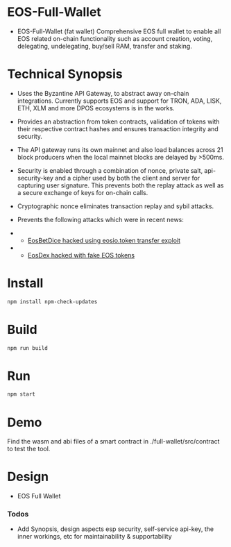 # EOS-Full-Wallet
- EOS-Full-Wallet (fat wallet)
Comprehensive EOS full wallet to enable all EOS related on-chain functionality such as account creation, voting, delegating, undelegating, buy/sell RAM, transfer and staking.

# Technical Synopsis
- Uses the Byzantine API Gateway, to abstract away on-chain integrations. Currently supports EOS and support for TRON, ADA, LISK, ETH, XLM and more DPOS ecosystems is in the works.
- Provides an abstraction from token contracts, validation of tokens with their respective contract hashes and ensures transaction integrity and security.
- The API gateway runs its own mainnet and also load balances across 21 block producers when the local mainnet blocks are delayed by >500ms.
- Security is enabled through a combination of nonce, private salt, api-security-key and a cipher used by both the client and server for capturing user signature. This prevents both the replay attack as well as a secure exchange of keys for on-chain calls.
- Cryptographic nonce eliminates transaction replay and sybil attacks.
- Prevents the following attacks which were in recent news:

- - [EosBetDice hacked using eosio.token transfer exploit](https://www.zdnet.com/article/blockchain-betting-app-mocks-competitor-for-getting-hacked-gets-hacked-four-days-later/)

- - [EosDex hacked with fake EOS tokens](https://thenextweb.com/hardfork/2018/09/18/eos-hackers-exchange-fake/)

# Install
```sh
npm install npm-check-updates
```

# Build
```sh
npm run build
```

# Run
```sh
npm start
```

# Demo
Find the wasm and abi files of a smart contract in ./full-wallet/src/contract to test the tool.


# Design
- EOS Full Wallet


### Todos
 - Add Synopsis, design aspects esp security, self-service api-key, the inner workings, etc for maintainability & supportability
